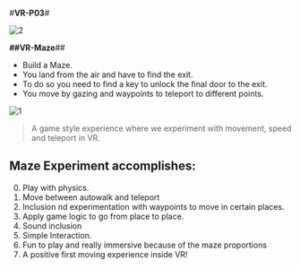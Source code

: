 #**VR-P03**#

![2](https://cloud.githubusercontent.com/assets/17754060/20909319/38966100-bb31-11e6-9794-cef0730a3b15.png)

**##VR-Maze**##

* Build a Maze. 
* You land from the air and have to find the exit.
* To do so you need to find a key to unlock the final door to the exit.
* You move by gazing and waypoints to teleport to different points.

![1](https://cloud.githubusercontent.com/assets/17754060/20992820/0ecfdf80-bcbd-11e6-9df5-9ce34bc713fc.png)

> A game style experience where we experiment with movement, speed and teleport in VR.

## Maze Experiment accomplishes:

0. Play with physics.
1. Move between autowalk and teleport
2. Inclusion nd experimentation with waypoints to move in certain places.
3. Apply game logic to go from place to place.
4. Sound inclusion
5. Simple Interaction.
6. Fun to play and really immersive because of the maze proportions
7. A positive first moving experience inside VR!
  



